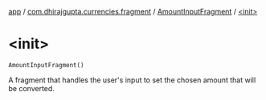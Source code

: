 [app](../../index.md) / [com.dhirajgupta.currencies.fragment](../index.md) / [AmountInputFragment](index.md) / [&lt;init&gt;](./-init-.md)

# &lt;init&gt;

`AmountInputFragment()`

A fragment that handles the user's input to set the chosen amount that will be converted.

